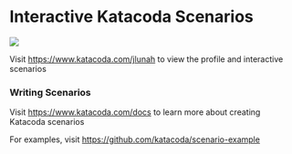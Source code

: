 # Interactive Katacoda Scenarios

[![](http://shields.katacoda.com/katacoda/jlunah/count.svg)](https://www.katacoda.com/jlunah "Get your profile on Katacoda.com")

Visit https://www.katacoda.com/jlunah to view the profile and interactive scenarios

### Writing Scenarios
Visit https://www.katacoda.com/docs to learn more about creating Katacoda scenarios

For examples, visit https://github.com/katacoda/scenario-example
